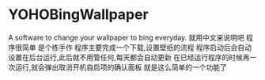 # YOHOBingWallpaper
A software to change your wallpaper to bing everyday.
就用中文来说明吧 程序很简单 是个练手作
程序主要完成一个下载,设置壁纸的流程
程序启动后会自动设置在后台运行,此后就不用管任何,每天都会自动更新
在已经运行程序的时候再一次运行,就会弹出取消开机自启项的确认面板
就是这么简单的一个功能了
